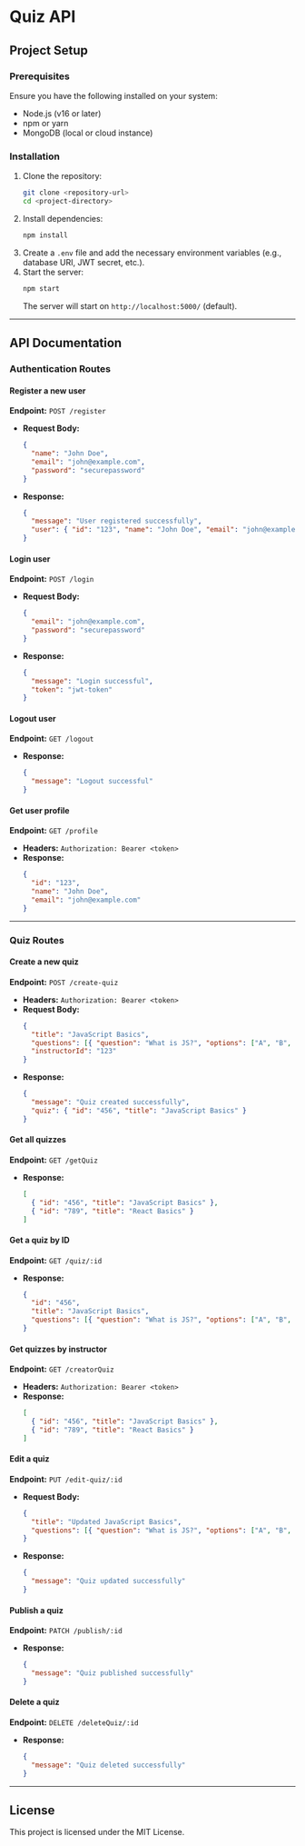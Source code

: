 # Quiz API

## Project Setup

### Prerequisites
Ensure you have the following installed on your system:
- Node.js (v16 or later)
- npm or yarn
- MongoDB (local or cloud instance)

### Installation

1. Clone the repository:
   ```sh
   git clone <repository-url>
   cd <project-directory>
   ```
2. Install dependencies:
   ```sh
   npm install
   ```
3. Create a `.env` file and add the necessary environment variables (e.g., database URI, JWT secret, etc.).
4. Start the server:
   ```sh
   npm start
   ```
   The server will start on `http://localhost:5000/` (default).

---

## API Documentation

### Authentication Routes

#### Register a new user
**Endpoint:** `POST /register`
- **Request Body:**
  ```json
  {
    "name": "John Doe",
    "email": "john@example.com",
    "password": "securepassword"
  }
  ```
- **Response:**
  ```json
  {
    "message": "User registered successfully",
    "user": { "id": "123", "name": "John Doe", "email": "john@example.com" }
  }
  ```

#### Login user
**Endpoint:** `POST /login`
- **Request Body:**
  ```json
  {
    "email": "john@example.com",
    "password": "securepassword"
  }
  ```
- **Response:**
  ```json
  {
    "message": "Login successful",
    "token": "jwt-token"
  }
  ```

#### Logout user
**Endpoint:** `GET /logout`
- **Response:**
  ```json
  {
    "message": "Logout successful"
  }
  ```

#### Get user profile
**Endpoint:** `GET /profile`
- **Headers:** `Authorization: Bearer <token>`
- **Response:**
  ```json
  {
    "id": "123",
    "name": "John Doe",
    "email": "john@example.com"
  }
  ```

---

### Quiz Routes

#### Create a new quiz
**Endpoint:** `POST /create-quiz`
- **Headers:** `Authorization: Bearer <token>`
- **Request Body:**
  ```json
  {
    "title": "JavaScript Basics",
    "questions": [{ "question": "What is JS?", "options": ["A", "B", "C"], "answer": "A" }],
    "instructorId": "123"
  }
  ```
- **Response:**
  ```json
  {
    "message": "Quiz created successfully",
    "quiz": { "id": "456", "title": "JavaScript Basics" }
  }
  ```

#### Get all quizzes
**Endpoint:** `GET /getQuiz`
- **Response:**
  ```json
  [
    { "id": "456", "title": "JavaScript Basics" },
    { "id": "789", "title": "React Basics" }
  ]
  ```

#### Get a quiz by ID
**Endpoint:** `GET /quiz/:id`
- **Response:**
  ```json
  {
    "id": "456",
    "title": "JavaScript Basics",
    "questions": [{ "question": "What is JS?", "options": ["A", "B", "C"], "answer": "A" }]
  }
  ```

#### Get quizzes by instructor
**Endpoint:** `GET /creatorQuiz`
- **Headers:** `Authorization: Bearer <token>`
- **Response:**
  ```json
  [
    { "id": "456", "title": "JavaScript Basics" },
    { "id": "789", "title": "React Basics" }
  ]
  ```

#### Edit a quiz
**Endpoint:** `PUT /edit-quiz/:id`
- **Request Body:**
  ```json
  {
    "title": "Updated JavaScript Basics",
    "questions": [{ "question": "What is JS?", "options": ["A", "B", "C"], "answer": "B" }]
  }
  ```
- **Response:**
  ```json
  {
    "message": "Quiz updated successfully"
  }
  ```

#### Publish a quiz
**Endpoint:** `PATCH /publish/:id`
- **Response:**
  ```json
  {
    "message": "Quiz published successfully"
  }
  ```

#### Delete a quiz
**Endpoint:** `DELETE /deleteQuiz/:id`
- **Response:**
  ```json
  {
    "message": "Quiz deleted successfully"
  }
  ```

---

## License
This project is licensed under the MIT License.

